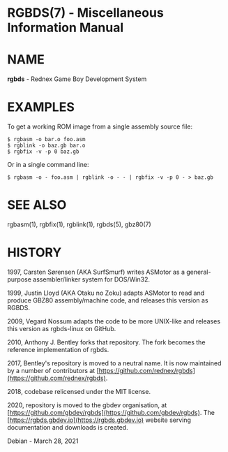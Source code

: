 # RGBDS(7) - Miscellaneous Information Manual

# NAME

**rgbds** - Rednex Game Boy Development System

# EXAMPLES

To get a working ROM image from a single assembly source file:

	$ rgbasm -o bar.o foo.asm
	$ rgblink -o baz.gb bar.o
	$ rgbfix -v -p 0 baz.gb

Or in a single command line:

	$ rgbasm -o - foo.asm | rgblink -o - - | rgbfix -v -p 0 - > baz.gb

# SEE ALSO

rgbasm(1),
rgbfix(1),
rgblink(1),
rgbds(5),
gbz80(7)

# HISTORY

1997, Carsten S&#248;rensen (AKA SurfSmurf) writes ASMotor as a general-purpose
assembler/linker system for DOS/Win32.

1999, Justin Lloyd (AKA Otaku no Zoku) adapts ASMotor to read and produce GBZ80
assembly/machine code, and releases this version as RGBDS.

2009, Vegard Nossum adapts the code to be more UNIX-like and releases this
version as rgbds-linux on GitHub.

2010, Anthony J. Bentley forks that repository.
The fork becomes the reference implementation of rgbds.

2017, Bentley's repository is moved to a neutral name.
It is now maintained by a number of contributors at
[https://github.com/rednex/rgbds](https://github.com/rednex/rgbds).

2018, codebase relicensed under the MIT license.

2020, repository is moved to the gbdev organisation, at
[https://github.com/gbdev/rgbds](https://github.com/gbdev/rgbds).
The
[https://rgbds.gbdev.io](https://rgbds.gbdev.io)
website serving documentation and downloads is created.

Debian - March 28, 2021
